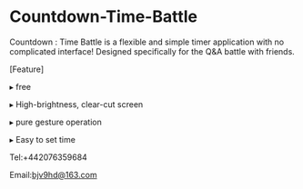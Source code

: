 # Countdown-Time-Battle

Countdown : Time Battle is a flexible and simple timer application with no complicated interface! Designed specifically for the Q&A battle with friends.

[Feature]

▸ free

▸ High-brightness, clear-cut screen

▸ pure gesture operation

▸ Easy to set time


Tel:+442076359684

Email:bjv9hd@163.com
